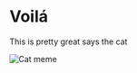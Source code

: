 # Voilá

This is pretty great says the cat

![Cat meme](https://i.cbc.ca/1.5359433.1573751138!/fileImage/httpImage/image.jpg_gen/derivatives/original_1180/woman-yelling-at-cat.jpg)